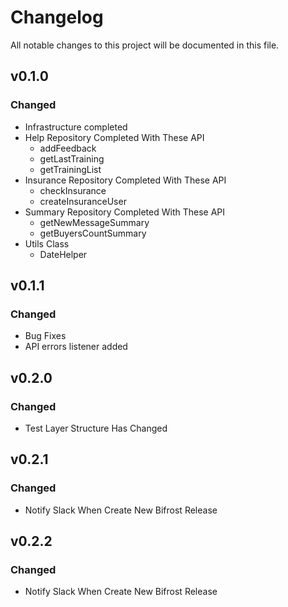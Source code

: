 # Changelog
All notable changes to this project will be documented in this file.

## v0.1.0
### Changed
- Infrastructure completed
- Help Repository Completed With These API
  - addFeedback
  - getLastTraining
  - getTrainingList
- Insurance Repository Completed With These API
  - checkInsurance
  - createInsuranceUser
- Summary Repository Completed With These API
  - getNewMessageSummary
  - getBuyersCountSummary
- Utils Class
  - DateHelper

## v0.1.1
### Changed
- Bug Fixes
- API errors listener added

## v0.2.0
### Changed
- Test Layer Structure Has Changed

## v0.2.1
### Changed
- Notify Slack When Create New Bifrost Release

## v0.2.2
### Changed
- Notify Slack When Create New Bifrost Release